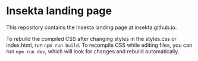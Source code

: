 # Insekta landing page

This repository contains the Insekta landing page at insekta.github.io.

To rebuild the compiled CSS after changing styles in the styles.css or
index.html, run `npm run build`. To recompile CSS while editing files, you
can run `npm run dev`, which will look for changes and rebuild automatically.
